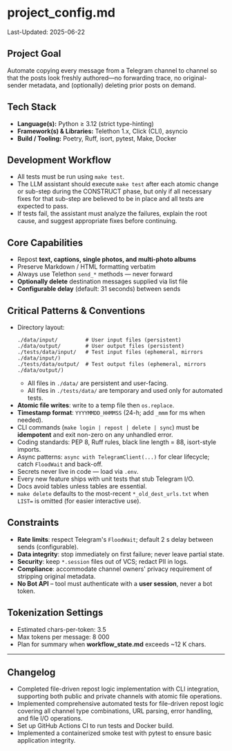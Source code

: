 # project_config.md

Last-Updated: 2025-06-22

## Project Goal

Automate copying every message from a Telegram channel to channel so that the posts look freshly authored—no forwarding trace, no original-sender metadata, and (optionally) deleting prior posts on demand.

## Tech Stack

- **Language(s):** Python ≥ 3.12 (strict type-hinting)
- **Framework(s) & Libraries:** Telethon 1.x, Click (CLI), asyncio
- **Build / Tooling:** Poetry, Ruff, isort, pytest, Make, Docker

## Development Workflow

- All tests must be run using `make test`.
- The LLM assistant should execute `make test` after each atomic change or sub-step during the CONSTRUCT phase, but only if all necessary fixes for that sub-step are believed to be in place and all tests are expected to pass.
- If tests fail, the assistant must analyze the failures, explain the root cause, and suggest appropriate fixes before continuing.

## Core Capabilities

- Repost **text, captions, single photos, and multi-photo albums**
- Preserve Markdown / HTML formatting verbatim
- Always use Telethon `send_*` methods — never forward
- **Optionally delete** destination messages supplied via list file
- **Configurable delay** (default: 31 seconds) between sends

## Critical Patterns & Conventions

- Directory layout:
  ```
  ./data/input/         # User input files (persistent)
  ./data/output/        # User output files (persistent)
  ./tests/data/input/   # Test input files (ephemeral, mirrors ./data/input/)
  ./tests/data/output/  # Test output files (ephemeral, mirrors ./data/output/)
  ```
  - All files in `./data/` are persistent and user-facing.
  - All files in `./tests/data/` are temporary and used only for automated tests.
- **Atomic file writes**: write to a temp file then `os.replace`.
- **Timestamp format**: `YYYYMMDD_HHMMSS` (24-h; add `_mmm` for ms when needed).
- CLI commands (`make login | repost | delete | sync`) must be **idempotent** and exit non-zero on any unhandled error.
- Coding standards: PEP 8, Ruff rules, black line length = 88, isort-style imports.
- Async patterns: `async with TelegramClient(...)` for clear lifecycle; catch `FloodWait` and back-off.
- Secrets never live in code — load via  `.env`.
- Every new feature ships with unit tests that stub Telegram I/O.
- Docs avoid tables unless tables are essential.
- `make delete` defaults to the most-recent `*_old_dest_urls.txt` when `LIST=` is omitted (for easier interactive use).

## Constraints

- **Rate limits**: respect Telegram's `FloodWait`; default 2 s delay between sends (configurable).
- **Data integrity**: stop immediately on first failure; never leave partial state.
- **Security**: keep `*.session` files out of VCS; redact PII in logs.
- **Compliance**: accommodate channel owners' privacy requirement of stripping original metadata.
- **No Bot API** – tool must authenticate with a **user session**, never a bot token.

## Tokenization Settings

- Estimated chars-per-token: 3.5
- Max tokens per message: 8 000
- Plan for summary when **workflow_state.md** exceeds ~12 K chars.

---

## Changelog
- Completed file-driven repost logic implementation with CLI integration, supporting both public and private channels with atomic file operations.
- Implemented comprehensive automated tests for file-driven repost logic covering all channel type combinations, URL parsing, error handling, and file I/O operations.
- Set up GitHub Actions CI to run tests and Docker build.
- Implemented a containerized smoke test with pytest to ensure basic application integrity.

<!-- The agent prepends the latest summary here as a new list item after each VALIDATE phase -->
